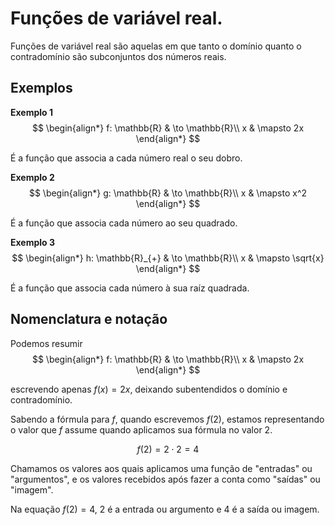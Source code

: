 # Funções de variável real.

Funções de variável real são aquelas em que tanto o domínio quanto o contradomínio são subconjuntos dos números reais.

## Exemplos

**Exemplo 1**
$$
\begin{align*}
f: \mathbb{R} & \to \mathbb{R}\\
x & \mapsto 2x
\end{align*}
$$

É a função que associa a cada número real o seu dobro. 

**Exemplo 2**
$$
\begin{align*}
g: \mathbb{R} & \to \mathbb{R}\\
x & \mapsto x^2
\end{align*}
$$

É a função que associa cada número ao seu quadrado. 

**Exemplo 3**
$$
\begin{align*}
h: \mathbb{R}_{+} & \to \mathbb{R}\\
x & \mapsto \sqrt{x}
\end{align*}
$$

É a função que associa cada número à sua raíz quadrada. 
 

## Nomenclatura e notação

Podemos resumir
$$
\begin{align*}
f: \mathbb{R} & \to \mathbb{R}\\
x & \mapsto 2x
\end{align*}
$$

escrevendo apenas $f(x) = 2x$, deixando subentendidos o domínio e contradomínio. 

Sabendo a fórmula para $f$, quando escrevemos 
$f(2)$, estamos representando o valor que $f$ assume quando aplicamos sua fórmula no valor 2. 

$$
f(2) = 2\cdot 2 = 4$$

Chamamos os valores aos quais aplicamos uma função de "entradas" ou "argumentos", e os valores recebidos após fazer a conta como "saídas" ou "imagem".

Na equação $f(2) = 4$, 2 é a entrada ou argumento e 4 é a saída ou imagem. 